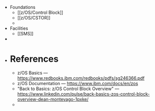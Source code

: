- Foundations
	- [[z/OS/Control Block]]
	- [[z/OS/CSTOR]]
	-
- Facilities
	- [[SMS]]
-
- # References
	- z/OS Basics — https://www.redbooks.ibm.com/redbooks/pdfs/sg246366.pdf
	- z/OS Documentation — https://www.ibm.com/docs/en/zos
	- "Back to Basics: z/OS Control Block Overview" — https://www.linkedin.com/pulse/back-basics-zos-control-block-overview-dean-montevago-1pxke/
	-